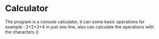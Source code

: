 # Calculator
The program is a console calculator, it can some basic operations for example : 2+2+3+4 in just one line, also can calculate the operations with the characters ()

